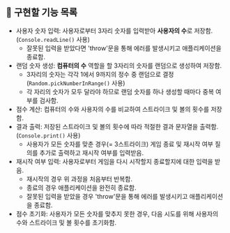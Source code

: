 ## 🔧 구현할 기능 목록

- 사용자 숫자 입력: 사용자로부터 3자리 숫자를 입력받아 **사용자의 수**로 저장함. (`Console.readLine()` 사용)
  - 잘못된 입력을 받았다면 'throw'문을 통해 에러를 발생시키고 애플리케이션을 종료함.
- 랜덤 숫자 생성: **컴퓨터의 수** 역할을 할 3자리의 숫자를 랜덤으로 생성하여 저장함.
  - 3자리의 숫자는 각각 1에서 9까지의 정수 중 랜덤으로 결정 (`Random.pickNumberInRange()` 사용)
  - 각 자리의 숫자가 모두 달라야 하므로 랜덤 숫자를 하나 생성할 때마다 중복 여부를 검사함.
- 점수 계산: 컴퓨터의 수와 사용자의 수를 비교하여 스트라이크 및 볼의 횟수를 저장함.
- 결과 출력: 저장된 스트라이크 및 볼의 횟수에 따라 적절한 결과 문자열을 출력함. (`Console.print()` 사용)
  - 사용자가 모든 숫자를 맞춘 경우(= 3스트라이크) 게임 종료 및 재시작 여부 질의를 추가로 출력하고 재시작 여부를 입력받음.
- 재시작 여부 입력: 사용자로부터 게임을 다시 시작할지 종료할지에 대한 입력을 받음.
  - 재시작의 경우 위 과정을 처음부터 반복함.
  - 종료의 경우 애플리케이션을 완전히 종료함.
  - 잘못된 입력을 받았을 경우 'throw'문을 통해 에러를 발생시키고 애플리케이션을 종료함.
- 점수 초기화: 사용자가 모든 숫자를 맞추지 못한 경우, 다음 시도를 위해 사용자의 수와 스트라이크 및 볼 횟수를 초기화함.
